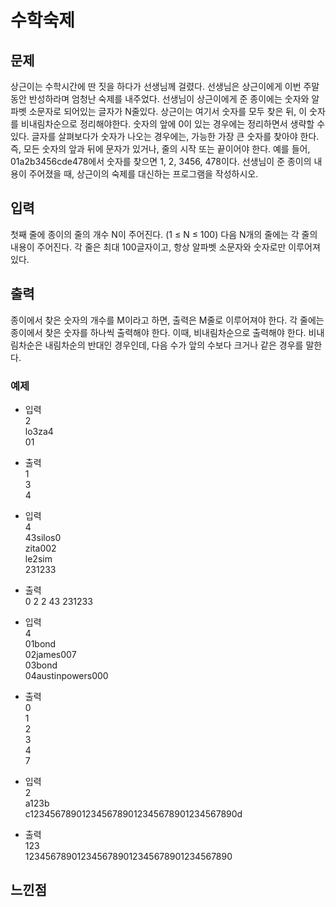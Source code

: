 # 수학숙제

## 문제
상근이는 수학시간에 딴 짓을 하다가 선생님께 걸렸다. 선생님은 상근이에게 이번 주말동안 반성하라며 엄청난 숙제를 내주었다.
선생님이 상근이에게 준 종이에는 숫자와 알파벳 소문자로 되어있는 글자가 N줄있다. 상근이는 여기서 숫자를 모두 찾은 뒤, 이 숫자를 비내림차순으로 정리해야한다. 숫자의 앞에 0이 있는 경우에는 정리하면서 생략할 수 있다.
글자를 살펴보다가 숫자가 나오는 경우에는, 가능한 가장 큰 숫자를 찾아야 한다. 즉, 모든 숫자의 앞과 뒤에 문자가 있거나, 줄의 시작 또는 끝이어야 한다.
예를 들어, 01a2b3456cde478에서 숫자를 찾으면 1, 2, 3456, 478이다.
선생님이 준 종이의 내용이 주어졌을 때, 상근이의 숙제를 대신하는 프로그램을 작성하시오.

## 입력
첫째 줄에 종이의 줄의 개수 N이 주어진다. (1 ≤ N ≤ 100)
다음 N개의 줄에는 각 줄의 내용이 주어진다. 각 줄은 최대 100글자이고, 항상 알파벳 소문자와 숫자로만 이루어져 있다.

## 출력
종이에서 찾은 숫자의 개수를 M이라고 하면, 출력은 M줄로 이루어져야 한다. 각 줄에는 종이에서 찾은 숫자를 하나씩 출력해야 한다. 이때, 비내림차순으로 출력해야 한다. 비내림차순은 내림차순의 반대인 경우인데, 다음 수가 앞의 수보다 크거나 같은 경우를 말한다.

### 예제
- 입력  
  2  
  lo3za4  
  01  
- 출력  
  1  
  3  
  4  

- 입력  
  4  
  43silos0  
  zita002  
  le2sim  
  231233  
- 출력  
  0
  2
  2
  43
  231233

- 입력  
  4  
  01bond  
  02james007  
  03bond  
  04austinpowers000  
- 출력  
  0  
  1  
  2  
  3  
  4  
  7  
- 입력  
2  
a123b  
c1234567890123456789012345678901234567890d  
- 출력  
  123  
  1234567890123456789012345678901234567890  

## 느낀점
